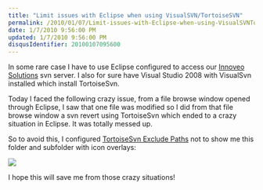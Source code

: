 ```yaml
---
title: "Limit issues with Eclipse when using VisualSVN/TortoiseSVN"
permalink: /2010/01/07/Limit-issues-with-Eclipse-when-using-VisualSVNTortoiseSVN/
date: 1/7/2010 9:56:00 PM
updated: 1/7/2010 9:56:00 PM
disqusIdentifier: 20100107095600
---
```

In some rare case I have to use Eclipse configured to access our [Innoveo Solutions](http://www.innoveo.com/) svn server. I also for sure have Visual Studio 2008 with VisualSvn installed which install TortoiseSvn.

Today I faced the following crazy issue, from a file browse window opened through Eclipse, I saw that one file was modified so I did from that file browse window a svn revert using TortoiseSvn which ended to a crazy situation in Eclipse. It was totally messed up.
<!-- more -->

So to avoid this, I configured [TortoiseSvn Exclude Paths](http://tortoisesvn.net/docs/nightly/TortoiseSVN_en/ch05s25.html) not to show me this folder and subfolder with icon overlays:

![](/images/4253062219_8a93a90c4d_o1_250CF5EA.png) 

I hope this will save me from those crazy situations!
